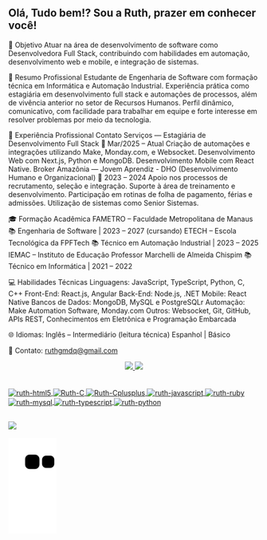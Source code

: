 ## Olá, Tudo bem!? Sou a Ruth, prazer em conhecer você!
🎯 Objetivo
Atuar na área de desenvolvimento de software como Desenvolvedora Full Stack, contribuindo com habilidades em automação, desenvolvimento web e mobile, e integração de sistemas.

🧠 Resumo Profissional
Estudante de Engenharia de Software com formação técnica em Informática e Automação Industrial. Experiência prática como estagiária em desenvolvimento full stack e automações de processos, além de vivência anterior no setor de Recursos Humanos. Perfil dinâmico, comunicativo, com facilidade para trabalhar em equipe e forte interesse em resolver problemas por meio da tecnologia.

💼 Experiência Profissional
Contato Serviços — Estagiária de Desenvolvimento Full Stack
 📅 Mar/2025 – Atual
Criação de automações e integrações utilizando Make, Monday.com, e Websocket.
Desenvolvimento Web com Next.js, Python e MongoDB.
Desenvolvimento Mobile com React Native.
Broker Amazônia — Jovem Aprendiz - DHO (Desenvolvimento Humano e Organizacional)
 📅 2023 – 2024
Apoio nos processos de recrutamento, seleção e integração.
Suporte à área de treinamento e desenvolvimento.
Participação em rotinas de folha de pagamento, férias e admissões.
Utilização de sistemas como Senior Sistemas.

🎓 Formação Acadêmica
FAMETRO – Faculdade Metropolitana de Manaus
 📚 Engenharia de Software | 2023 – 2027 (cursando)
ETECH – Escola Tecnológica da FPFTech
 📚 Técnico em Automação Industrial | 2023 – 2025
IEMAC – Instituto de Educação Professor Marchelli de Almeida Chispim
 📚 Técnico em Informática | 2021 – 2022

💻 Habilidades Técnicas
Linguagens: JavaScript, TypeScript, Python, C, C++
 Front-End: React.js, Angular
 Back-End: Node.js, .NET
 Mobile: React Native
 Bancos de Dados: MongoDB, MySQL e PostgreSQLr
 Automação: Make Automation Software, Monday.com
 Outros: Websocket, Git, GitHub, APIs REST, Conhecimentos em Eletrônica e Programação Embarcada

🌐 Idiomas:
Inglês – Intermediário (leitura técnica)
Espanhol | Básico

📧 Contato:
ruthgmdq@gmail.com

<div align="center">
  <a href="https://github.com/ruthgomes">
  <img height="150em" src="https://github-readme-stats.vercel.app/api?username=ruthgomes&show_icons=true&theme=dark&include_all_commits=true&count_private=true"/>
  <img height="110em" src="https://github-readme-stats.vercel.app/api/top-langs/?username=ruthgomes&layout=compact&langs_count=7&theme=dark"/>
</div>
  
<div style="display: inline_block"><br>
  <div style="display: inline_block"><br>
<img align="center" alt="ruth-html5" height="30" width"40" src="https://cdn.jsdelivr.net/gh/devicons/devicon/icons/html5/html5-original.svg" />
<img align="center" alt="Ruth-C" height="30" width="40" src="https://cdn.jsdelivr.net/gh/devicons/devicon@latest/icons/c/c-original.svg" />  
 <img align="center" alt="Ruth-Cplusplus" height="30" width="40" src="https://cdn.jsdelivr.net/gh/devicons/devicon/icons/cplusplus/cplusplus-original.svg" />
<img align="center" alt="ruth-javascript" height="30" width="40" src="https://cdn.jsdelivr.net/gh/devicons/devicon/icons/javascript/javascript-original.svg" />
<img align="center" alt="ruth-ruby" height="30"width="40" src="https://cdn.jsdelivr.net/gh/devicons/devicon/icons/ruby/ruby-plain-wordmark.svg" />
<img align="center" alt="ruth-mysql" height="30" width"40" src="https://cdn.jsdelivr.net/gh/devicons/devicon/icons/mysql/mysql-plain-wordmark.svg" />
<img align="center" alt="ruth-typescript" height="30" width="40" src="https://cdn.jsdelivr.net/gh/devicons/devicon/icons/typescript/typescript-original.svg" />
<img align="center" alt="ruth-python" height="30" width="40" src="https://cdn.jsdelivr.net/gh/devicons/devicon/icons/python/python-original.svg" />
</div>
  
  ##
  
<div>
 <a href="https://www.linkedin.com/in/ruthgomesdque//" target="_blank"><img src="https://img.shields.io/badge/LinkedIn-0077B5?style=for-the-badge&logo=linkedin&logoColor=white" target="_blank"></a>

  
   ![Snake animation](https://github.com/rafaballerini/rafaballerini/blob/output/github-contribution-grid-snake.svg)
</div>
